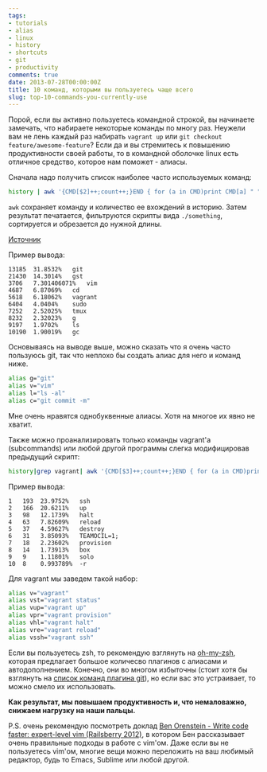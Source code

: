 ```yaml
---
tags:
- tutorials
- alias
- linux
- history
- shortcuts
- git
- productivity
comments: true
date: 2013-07-28T00:00:00Z
title: 10 команд, которыми вы пользуетесь чаще всего
slug: top-10-commands-you-currently-use
---
```


Порой, если вы активно пользуетесь командной строкой, вы начинаете
замечать, что набираете некоторые команды по многу раз. Неужели вам не
лень каждый раз набирать `vagrant up` или `git checkout
feature/awesome-feature`? Если да и вы стремитесь к повышению
продуктивности своей работы, то в командной оболочке linux есть отличное средство,
которое нам поможет - алиасы.

<!--more-->

Сначала надо получить список наиболее часто используемых команд:

``` bash
history | awk '{CMD[$2]++;count++;}END { for (a in CMD)print CMD[a] " " CMD[a]/count*100 "% " a;}' | grep -v "./" | column -c3 -s " " -t | sort -nr | nl |  head -n10
```

`awk` сохраняет команду и количество ее вхождений в
историю. Затем результат печатается, фильтруются скрипты вида
`./something`, сортируется и обрезается до нужной длины.

[Источник](http://linux.byexamples.com/archives/332/what-is-your-10-common-linux-commands/)

Пример вывода:

```
13185  31.8532%   git
21430  14.3014%   gst
3706   7.301406071%   vim
4687   6.87069%   cd
5618   6.18062%   vagrant
6404   4.0404%    sudo
7252   2.52025%   tmux
8232   2.32023%   g
9197   1.9702%    ls
10190  1.90019%   gc
```

Основываясь на выводе выше, можно сказать что я очень часто пользуюсь
git, так что неплохо бы создать алиас для него и команд ниже.

``` bash
alias g="git"
alias v="vim"
alias l="ls -al"
alias c="git commit -m"
```

Мне очень нравятся однобуквенные алиасы. Хотя на многое их явно не
хватит.

Также можно проанализировать только команды vagrant'а (subcommands) или любой
другой программы слегка модифицировав предыдущий скрипт:

``` bash
history|grep vagrant| awk '{CMD[$3]++;count++;}END { for (a in CMD)print CMD[a] " " CMD[a]/count*100 "% " a;}' | grep -v "./" | column -c3 -s " " -t | sort -nr | nl |  head -n10
```

Пример вывода:

```
1   193  23.9752%   ssh
2   166  20.6211%   up
3   98   12.1739%   halt
4   63   7.82609%   reload
5   37   4.59627%   destroy
6   31   3.85093%   TEAMOCIL=1;
7   18   2.23602%   provision
8   14   1.73913%   box
9   9    1.11801%   solo
10  8    0.993789%  -r
```

Для vagrant мы заведем такой набор:

``` bash
alias v="vagrant"
alias vst="vagrant status"
alias vup="vagrant up"
alias vpr="vagrant provision"
alias vhl="vagrant halt"
alias vre="vagrant reload"
alias vssh="vagrant ssh"
```

Если вы пользуетесь zsh, то рекомендую взглянуть на [oh-my-zsh](https://github.com/robbyrussell/oh-my-zsh), которая
предлагает большое количесво плагинов с алиасами и автодополнением.
Конечно, они во многом избыточны (стоит хотя бы взглянуть на [список
команд плагина git](http://jasonm23.github.io/oh-my-git-aliases.html)), но если вас это устраивает, то можно смело их
использовать.

**Как результат, мы повышаем продуктивность и, что немаловажно, снижаем нагрузку на наши
пальцы.**

P.S. очень рекомендую посмотреть доклад [Ben Orenstein - Write code faster: expert-level vim (Railsberry 2012)](http://www.youtube.com/watch?v=SkdrYWhh-8s),
в котором Бен рассказывает очень правильные подходы в работе с vim'ом. Даже если вы не
пользуетесь vim'ом, многие вещи можно переложить на ваш любимый редактор, будь то Emacs, Sublime или любой другой.
